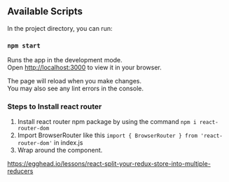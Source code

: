 ## Available Scripts

In the project directory, you can run:

### `npm start`

Runs the app in the development mode.\
Open [http://localhost:3000](http://localhost:3000) to view it in your browser.

The page will reload when you make changes.\
You may also see any lint errors in the console.


### Steps to Install react router
1. Install react router npm package by using the command `npm i react-router-dom`
2. Import BrowserRouter like this `import { BrowserRouter } from 'react-router-dom'` in index.js
3. Wrap <BrowserRouter> around the <App/> component. 


https://egghead.io/lessons/react-split-your-redux-store-into-multiple-reducers